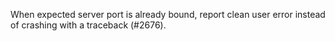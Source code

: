 When expected server port is already bound, report clean user error instead of
crashing with a traceback  (#2676).
